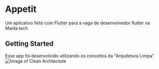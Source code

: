 # Appetit

Um aplicativo feito com Flutter para a vaga de desenvolvedor flutter na Maida.tech

## Getting Started

Esse app foi desenvolvido utilizando os conceitos da "Arquitetura Limpa"
![Image of Clean Archtectute](https://miro.medium.com/max/620/1*eIPadxXhSJicO6GLNR3b7A.png)

